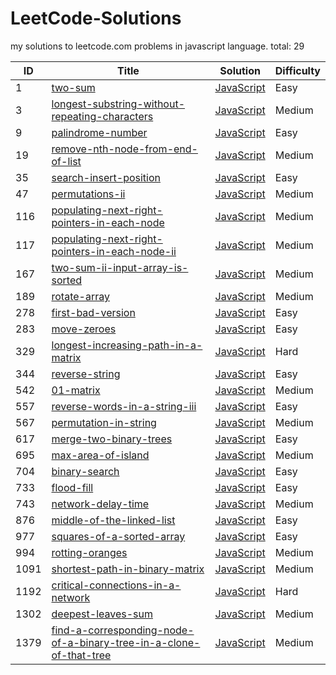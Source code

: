# LeetCode-Solutions 
my solutions to leetcode.com problems in javascript language. 
 total: 29 
 
| ID | Title | Solution | Difficulty |
|---| ----- | -------- | ---------- |
|1|[two-sum](https://leetcode.com/problems/two-sum/) | [JavaScript](./solutions/two-sum.js)|Easy|
|3|[longest-substring-without-repeating-characters](https://leetcode.com/problems/longest-substring-without-repeating-characters/) | [JavaScript](./solutions/longest-substring-without-repeating-characters.js)|Medium|
|9|[palindrome-number](https://leetcode.com/problems/palindrome-number/) | [JavaScript](./solutions/palindrome-number.js)|Easy|
|19|[remove-nth-node-from-end-of-list](https://leetcode.com/problems/remove-nth-node-from-end-of-list/) | [JavaScript](./solutions/remove-nth-node-from-end-of-list.js)|Medium|
|35|[search-insert-position](https://leetcode.com/problems/search-insert-position/) | [JavaScript](./solutions/search-insert-position.js)|Easy|
|47|[permutations-ii](https://leetcode.com/problems/permutations-ii/) | [JavaScript](./solutions/permutations-ii.js)|Medium|
|116|[populating-next-right-pointers-in-each-node](https://leetcode.com/problems/populating-next-right-pointers-in-each-node/) | [JavaScript](./solutions/populating-next-right-pointers-in-each-node.js)|Medium|
|117|[populating-next-right-pointers-in-each-node-ii](https://leetcode.com/problems/populating-next-right-pointers-in-each-node-ii/) | [JavaScript](./solutions/populating-next-right-pointers-in-each-node-ii.js)|Medium|
|167|[two-sum-ii-input-array-is-sorted](https://leetcode.com/problems/two-sum-ii-input-array-is-sorted/) | [JavaScript](./solutions/two-sum-ii-input-array-is-sorted.js)|Medium|
|189|[rotate-array](https://leetcode.com/problems/rotate-array/) | [JavaScript](./solutions/rotate-array.js)|Medium|
|278|[first-bad-version](https://leetcode.com/problems/first-bad-version/) | [JavaScript](./solutions/first-bad-version.js)|Easy|
|283|[move-zeroes](https://leetcode.com/problems/move-zeroes/) | [JavaScript](./solutions/move-zeroes.js)|Easy|
|329|[longest-increasing-path-in-a-matrix](https://leetcode.com/problems/longest-increasing-path-in-a-matrix/) | [JavaScript](./solutions/longest-increasing-path-in-a-matrix.js)|Hard|
|344|[reverse-string](https://leetcode.com/problems/reverse-string/) | [JavaScript](./solutions/reverse-string.js)|Easy|
|542|[01-matrix](https://leetcode.com/problems/01-matrix/) | [JavaScript](./solutions/01-matrix.js)|Medium|
|557|[reverse-words-in-a-string-iii](https://leetcode.com/problems/reverse-words-in-a-string-iii/) | [JavaScript](./solutions/reverse-words-in-a-string-iii.js)|Easy|
|567|[permutation-in-string](https://leetcode.com/problems/permutation-in-string/) | [JavaScript](./solutions/permutation-in-string.js)|Medium|
|617|[merge-two-binary-trees](https://leetcode.com/problems/merge-two-binary-trees/) | [JavaScript](./solutions/merge-two-binary-trees.js)|Easy|
|695|[max-area-of-island](https://leetcode.com/problems/max-area-of-island/) | [JavaScript](./solutions/max-area-of-island.js)|Medium|
|704|[binary-search](https://leetcode.com/problems/binary-search/) | [JavaScript](./solutions/binary-search.js)|Easy|
|733|[flood-fill](https://leetcode.com/problems/flood-fill/) | [JavaScript](./solutions/flood-fill.js)|Easy|
|743|[network-delay-time](https://leetcode.com/problems/network-delay-time/) | [JavaScript](./solutions/network-delay-time.js)|Medium|
|876|[middle-of-the-linked-list](https://leetcode.com/problems/middle-of-the-linked-list/) | [JavaScript](./solutions/middle-of-the-linked-list.js)|Easy|
|977|[squares-of-a-sorted-array](https://leetcode.com/problems/squares-of-a-sorted-array/) | [JavaScript](./solutions/squares-of-a-sorted-array.js)|Easy|
|994|[rotting-oranges](https://leetcode.com/problems/rotting-oranges/) | [JavaScript](./solutions/rotting-oranges.js)|Medium|
|1091|[shortest-path-in-binary-matrix](https://leetcode.com/problems/shortest-path-in-binary-matrix/) | [JavaScript](./solutions/shortest-path-in-binary-matrix.js)|Medium|
|1192|[critical-connections-in-a-network](https://leetcode.com/problems/critical-connections-in-a-network/) | [JavaScript](./solutions/critical-connections-in-a-network.js)|Hard|
|1302|[deepest-leaves-sum](https://leetcode.com/problems/deepest-leaves-sum/) | [JavaScript](./solutions/deepest-leaves-sum.js)|Medium|
|1379|[find-a-corresponding-node-of-a-binary-tree-in-a-clone-of-that-tree](https://leetcode.com/problems/find-a-corresponding-node-of-a-binary-tree-in-a-clone-of-that-tree/) | [JavaScript](./solutions/find-a-corresponding-node-of-a-binary-tree-in-a-clone-of-that-tree.js)|Medium|